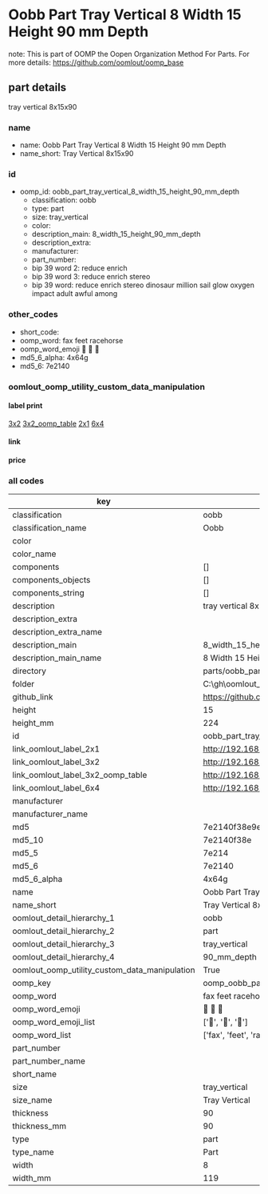 # Oobb Part Tray Vertical 8 Width 15 Height 90 mm Depth  

note: This is part of OOMP the Oopen Organization Method For Parts. For more details: https://github.com/oomlout/oomp_base

##  part details
  



tray vertical 8x15x90



### name
* name: Oobb Part Tray Vertical 8 Width 15 Height 90 mm Depth
* name_short: Tray Vertical 8x15x90 
### id
* oomp_id: oobb_part_tray_vertical_8_width_15_height_90_mm_depth
  * classification: oobb
  * type: part
  * size: tray_vertical
  * color: 
  * description_main: 8_width_15_height_90_mm_depth
  * description_extra: 
  * manufacturer: 
  * part_number: 
  * bip 39 word 2: reduce enrich
  * bip 39 word 3: reduce enrich stereo
  * bip 39 word: reduce enrich stereo dinosaur million sail glow oxygen impact adult awful among

### other_codes
* short_code: 
* oomp_word: fax feet racehorse
* oomp_word_emoji :fax: :feet: :racehorse:
* md5_6_alpha: 4x64g
* md5_6: 7e2140






### oomlout_oomp_utility_custom_data_manipulation
#### label print
[3x2](http://192.168.1.245:1112/?label=oomp%204x64g)
[3x2_oomp_table](http://192.168.1.108:1112/?label=oomp%204x64g)
[2x1](http://192.168.1.242:1112/?label=oomp%204x64g)
[6x4](http://192.168.1.55:1112/?label=oomp%204x64g)    

#### link

                              

#### price







### all codes 
| key | value |  
| --- | --- |  
| classification | oobb |  
| classification_name | Oobb |  
| color |  |  
| color_name |  |  
| components | [] |  
| components_objects | [] |  
| components_string | [] |  
| description | tray vertical 8x15x90 |  
| description_extra |  |  
| description_extra_name |  |  
| description_main | 8_width_15_height_90_mm_depth |  
| description_main_name | 8 Width 15 Height 90 mm Depth |  
| directory | parts/oobb_part_tray_vertical_8_width_15_height_90_mm_depth |  
| folder | C:\gh\oomlout_oobb_version_4_generated_parts\parts\oobb_part_tray_vertical_8_width_15_height_90_mm_depth |  
| github_link | https://github.com/oomlout/oomlout_oomp_part_src/tree/main/parts/oobb_part_tray_vertical_8_width_15_height_90_mm_depth |  
| height | 15 |  
| height_mm | 224 |  
| id | oobb_part_tray_vertical_8_width_15_height_90_mm_depth |  
| link_oomlout_label_2x1 | http://192.168.1.242:1112/?label=oomp%204x64g |  
| link_oomlout_label_3x2 | http://192.168.1.245:1112/?label=oomp%204x64g |  
| link_oomlout_label_3x2_oomp_table | http://192.168.1.108:1112/?label=oomp%204x64g |  
| link_oomlout_label_6x4 | http://192.168.1.55:1112/?label=oomp%204x64g |  
| manufacturer |  |  
| manufacturer_name |  |  
| md5 | 7e2140f38e9e4c7af8c653e7ab12c5a0 |  
| md5_10 | 7e2140f38e |  
| md5_5 | 7e214 |  
| md5_6 | 7e2140 |  
| md5_6_alpha | 4x64g |  
| name | Oobb Part Tray Vertical 8 Width 15 Height 90 mm Depth |  
| name_short | Tray Vertical 8x15x90  |  
| oomlout_detail_hierarchy_1 | oobb |  
| oomlout_detail_hierarchy_2 | part |  
| oomlout_detail_hierarchy_3 | tray_vertical |  
| oomlout_detail_hierarchy_4 | 90_mm_depth |  
| oomlout_oomp_utility_custom_data_manipulation | True |  
| oomp_key | oomp_oobb_part_tray_vertical_8_width_15_height_90_mm_depth |  
| oomp_word | fax feet racehorse |  
| oomp_word_emoji | :fax: :feet: :racehorse: |  
| oomp_word_emoji_list | [':fax:', ':feet:', ':racehorse:'] |  
| oomp_word_list | ['fax', 'feet', 'racehorse'] |  
| part_number |  |  
| part_number_name |  |  
| short_name |  |  
| size | tray_vertical |  
| size_name | Tray Vertical |  
| thickness | 90 |  
| thickness_mm | 90 |  
| type | part |  
| type_name | Part |  
| width | 8 |  
| width_mm | 119 |  
